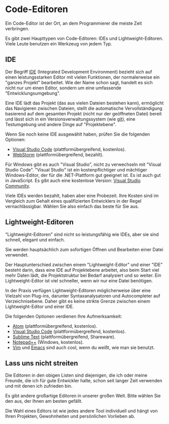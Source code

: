 # Code-Editoren

Ein Code-Editor ist der Ort, an dem Programmierer die meiste Zeit verbringen.

Es gibt zwei Haupttypen von Code-Editoren: IDEs und Lightweight-Editoren. Viele Leute benutzen ein Werkzeug von jedem Typ.

## IDE

Der Begriff [IDE](https://de.wikipedia.org/wiki/Integrierte_Entwicklungsumgebung) (Integrated Development Environment) bezieht sich auf einen leistungsstarken Editor mit vielen Funktionen, der normalerweise ein "ganzes Projekt" bearbeitet. Wie der Name schon sagt, handelt es sich nicht nur um einen Editor, sondern um eine umfassende "Entwicklungsumgebung".

Eine IDE lädt das Projekt (das aus vielen Dateien bestehen kann), ermöglicht das Navigieren zwischen Dateien, stellt die automatische Vervollständigung basierend auf dem gesamten Projekt (nicht nur der geöffneten Datei) bereit und lässt sich in ein Versionsverwaltungssystem (wie [git](https://git-scm.com/)), eine Testumgebung und andere Dinge auf "Projektebene".

Wenn Sie noch keine IDE ausgewählt haben, prüfen Sie die folgenden Optionen:

- [Visual Studio Code](https://code.visualstudio.com/) (plattformübergreifend, kostenlos).
- [WebStorm](http://www.jetbrains.com/webstorm/) (plattformübergreifend, bezahlt).

Für Windows gibt es auch "Visual Studio", nicht zu verwechseln mit "Visual Studio Code". "Visual Studio" ist ein kostenpflichtiger und mächtiger Windows-Editor, der für die .NET-Plattform gut geeignet ist. Es ist auch gut in JavaScript. Es gibt auch eine kostenlose Version: [Visual Studio Community](https://www.visualstudio.com/vs/community/).

Viele IDEs werden bezahlt, haben aber eine Probezeit. Ihre Kosten sind im Vergleich zum Gehalt eines qualifizierten Entwicklers in der Regel vernachlässigbar. Wählen Sie also einfach das beste für Sie aus.

## Lightweight-Editoren

"Lightweight-Editoren" sind nicht so leistungsfähig wie IDEs, aber sie sind schnell, elegant und einfach.

Sie werden hauptsächlich zum sofortigen Öffnen und Bearbeiten einer Datei verwendet.

Der Hauptunterschied zwischen einem "Lightweight-Editor" und einer "IDE" besteht darin, dass eine IDE auf Projektebene arbeitet, also beim Start viel mehr Daten lädt, die Projektstruktur bei Bedarf analysiert und so weiter. Ein Lightweight-Editor ist viel schneller, wenn wir nur eine Datei benötigen.

In der Praxis verfügen Lightweight-Editoren möglicherweise über eine Vielzahl von Plug-ins, darunter Syntaxanalysatoren und Autocompleter auf Verzeichnisebene. Daher gibt es keine strikte Grenze zwischen einem Lightweight-Editor und einer IDE.

Die folgenden Optionen verdienen Ihre Aufmerksamkeit:

- [Atom](https://atom.io/) (plattformübergreifend, kostenlos).
- [Visual Studio Code](https://code.visualstudio.com/) (plattformübergreifend, kostenlos).
- [Sublime Text](http://www.sublimetext.com) (plattformübergreifend, Shareware).
- [Notepad++](https://notepad-plus-plus.org/) (Windows, kostenlos).
- [Vim](http://www.vim.org/) und [Emacs](https://www.gnu.org/software/emacs/) sind auch cool, wenn du weißt, wie man sie benutzt.

## Lass uns nicht streiten

Die Editoren in den obigen Listen sind diejenigen, die ich oder meine Freunde, die ich für gute Entwickler halte, schon seit langer Zeit verwenden und mit denen ich zufrieden bin.

Es gibt andere großartige Editoren in unserer großen Welt. Bitte wählen Sie den aus, der Ihnen am besten gefällt.

Die Wahl eines Editors ist wie jedes andere Tool individuell und hängt von Ihren Projekten, Gewohnheiten und persönlichen Vorlieben ab.
